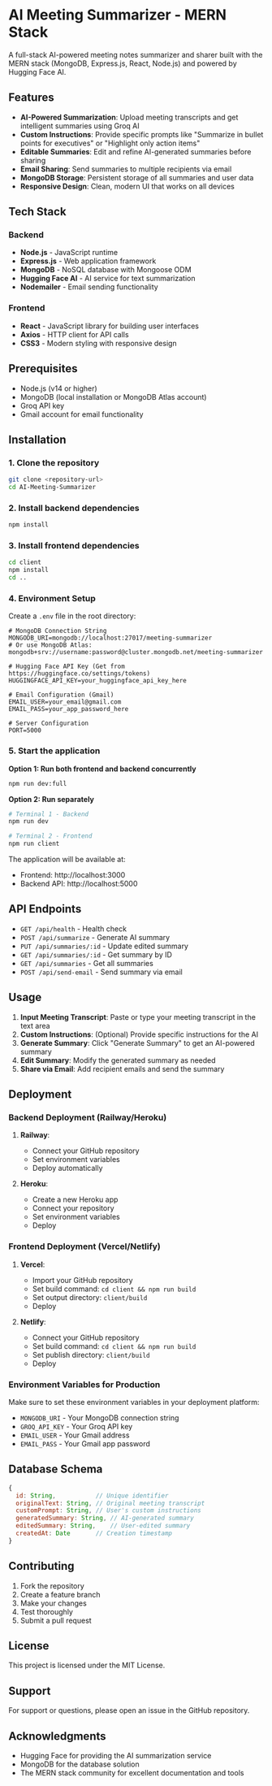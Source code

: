 # AI Meeting Summarizer - MERN Stack

A full-stack AI-powered meeting notes summarizer and sharer built with the MERN stack (MongoDB, Express.js, React, Node.js) and powered by Hugging Face AI.

## Features

- **AI-Powered Summarization**: Upload meeting transcripts and get intelligent summaries using Groq AI
- **Custom Instructions**: Provide specific prompts like "Summarize in bullet points for executives" or "Highlight only action items"
- **Editable Summaries**: Edit and refine AI-generated summaries before sharing
- **Email Sharing**: Send summaries to multiple recipients via email
- **MongoDB Storage**: Persistent storage of all summaries and user data
- **Responsive Design**: Clean, modern UI that works on all devices

## Tech Stack

### Backend
- **Node.js** - JavaScript runtime
- **Express.js** - Web application framework
- **MongoDB** - NoSQL database with Mongoose ODM
- **Hugging Face AI** - AI service for text summarization
- **Nodemailer** - Email sending functionality

### Frontend
- **React** - JavaScript library for building user interfaces
- **Axios** - HTTP client for API calls
- **CSS3** - Modern styling with responsive design

## Prerequisites

- Node.js (v14 or higher)
- MongoDB (local installation or MongoDB Atlas account)
- Groq API key
- Gmail account for email functionality

## Installation

### 1. Clone the repository
```bash
git clone <repository-url>
cd AI-Meeting-Summarizer
```

### 2. Install backend dependencies
```bash
npm install
```

### 3. Install frontend dependencies
```bash
cd client
npm install
cd ..
```

### 4. Environment Setup
Create a `.env` file in the root directory:
```env
# MongoDB Connection String
MONGODB_URI=mongodb://localhost:27017/meeting-summarizer
# Or use MongoDB Atlas: mongodb+srv://username:password@cluster.mongodb.net/meeting-summarizer

# Hugging Face API Key (Get from https://huggingface.co/settings/tokens)
HUGGINGFACE_API_KEY=your_huggingface_api_key_here

# Email Configuration (Gmail)
EMAIL_USER=your_email@gmail.com
EMAIL_PASS=your_app_password_here

# Server Configuration
PORT=5000
```

### 5. Start the application

**Option 1: Run both frontend and backend concurrently**
```bash
npm run dev:full
```

**Option 2: Run separately**
```bash
# Terminal 1 - Backend
npm run dev

# Terminal 2 - Frontend
npm run client
```

The application will be available at:
- Frontend: http://localhost:3000
- Backend API: http://localhost:5000

## API Endpoints

- `GET /api/health` - Health check
- `POST /api/summarize` - Generate AI summary
- `PUT /api/summaries/:id` - Update edited summary
- `GET /api/summaries/:id` - Get summary by ID
- `GET /api/summaries` - Get all summaries
- `POST /api/send-email` - Send summary via email

## Usage

1. **Input Meeting Transcript**: Paste or type your meeting transcript in the text area
2. **Custom Instructions**: (Optional) Provide specific instructions for the AI
3. **Generate Summary**: Click "Generate Summary" to get an AI-powered summary
4. **Edit Summary**: Modify the generated summary as needed
5. **Share via Email**: Add recipient emails and send the summary

## Deployment

### Backend Deployment (Railway/Heroku)

1. **Railway**:
   - Connect your GitHub repository
   - Set environment variables
   - Deploy automatically

2. **Heroku**:
   - Create a new Heroku app
   - Connect your repository
   - Set environment variables
   - Deploy

### Frontend Deployment (Vercel/Netlify)

1. **Vercel**:
   - Import your GitHub repository
   - Set build command: `cd client && npm run build`
   - Set output directory: `client/build`
   - Deploy

2. **Netlify**:
   - Connect your GitHub repository
   - Set build command: `cd client && npm run build`
   - Set publish directory: `client/build`
   - Deploy

### Environment Variables for Production

Make sure to set these environment variables in your deployment platform:
- `MONGODB_URI` - Your MongoDB connection string
- `GROQ_API_KEY` - Your Groq API key
- `EMAIL_USER` - Your Gmail address
- `EMAIL_PASS` - Your Gmail app password

## Database Schema

```javascript
{
  id: String,           // Unique identifier
  originalText: String, // Original meeting transcript
  customPrompt: String, // User's custom instructions
  generatedSummary: String, // AI-generated summary
  editedSummary: String,    // User-edited summary
  createdAt: Date       // Creation timestamp
}
```

## Contributing

1. Fork the repository
2. Create a feature branch
3. Make your changes
4. Test thoroughly
5. Submit a pull request

## License

This project is licensed under the MIT License.

## Support

For support or questions, please open an issue in the GitHub repository.

## Acknowledgments

- Hugging Face for providing the AI summarization service
- MongoDB for the database solution
- The MERN stack community for excellent documentation and tools

